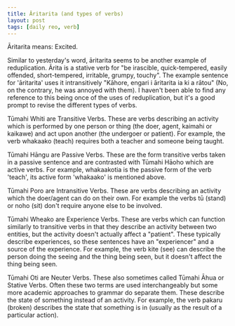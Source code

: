```yaml
---
title: Āritarita (and types of verbs)
layout: post
tags: [daily reo, verb]
---
```

Āritarita means: Excited.

Similar to yesterday's word, āritarita seems to be another example of reduplication. Ārita is a stative verb for "be irascible, quick-tempered, easily offended, short-tempered, irritable, grumpy, touchy". The example sentence for 'āritarita' uses it intransitively "Kāhore, engari i āritarita ia ki a rātou" (No, on the contrary, he was annoyed with them). I haven't been able to find any reference to this being once of the uses of reduplication, but it's a good prompt to revise the different types of verbs.

Tūmahi Whiti are Transitive Verbs. These are verbs describing an activity which is performed by one person or thing (the doer, agent, kaimahi or kaikawe) and act upon another (the undergoer or patient). For example, the verb whakaako (teach) requires both a teacher and someone being taught.

Tūmahi Hāngu are Passive Verbs. These are the form transitive verbs taken in a passive sentence and are contrasted with Tūmahi Hāoho which are active verbs. For example, whakaakotia is the passive form of the verb 'teach', its active form 'whakaako' is mentioned above.

Tūmahi Poro are Intransitive Verbs. These are verbs describing an activity which the doer/agent can do on their own. For example the verbs tū (stand) or noho (sit) don't require anyone else to be involved.

Tūmahi Wheako are Experience Verbs. These are verbs which can function similarly to transitive verbs in that they describe an activity between two entities, but the activity doesn't actually affect a "patient". These typically describe experiences, so these sentences have an "experiencer" and a source of the experience. For example, the verb kite (see) can describe the person doing the seeing and the thing being seen, but it doesn't affect the thing being seen.

Tūmahi Oti are Neuter Verbs. These also sometimes called Tūmahi Āhua or Stative Verbs. Often these two terms are used interchangeably but some more academic approaches to grammar do separate them. These describe the state of something instead of an activity. For example, the verb pakaru (broken) describes the state that something is in (usually as the result of a particular action).
